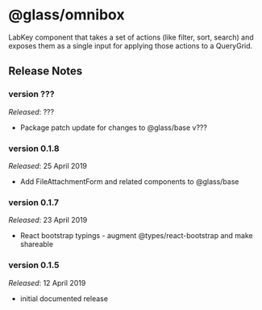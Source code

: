# @glass/omnibox

LabKey component that takes a set of actions (like filter, sort, search) and exposes them as a single input for applying those actions to a QueryGrid.

## Release Notes ##

### version ???
*Released*: ???
* Package patch update for changes to @glass/base v???

### version 0.1.8
*Released*: 25 April 2019
* Add FileAttachmentForm and related components to @glass/base

### version 0.1.7
*Released*: 23 April 2019
* React bootstrap typings - augment @types/react-bootstrap and make shareable

### version 0.1.5
*Released*: 12 April 2019

* initial documented release
